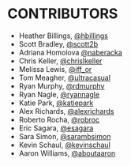 # CONTRIBUTORS
* Heather Billings, [@hbillings](https://www.twitter.com/hbillings)
* Scott Bradley, [@scott2b](https://www.twitter.com/scott2b)
* Adriana Homolova [@naberacka](https://twitter.com/naberacka)
* Chris Keller, [@chrislkeller](https://www.twitter.com/chrislkeller)
* Melissa Lewis, [@iff_or](https://twitter.com/iff_or)
* Tom Meagher, [@ultracasual](https://www.twitter.com/ultracasual)
* Ryan Murphy, [@rdmurphy](https://www.twitter.com/rdmurphy)
* Ryan Nagle, [@ryannagle](https://www.twitter.com/ryannagle)
* Katie Park, [@katiepark](https://twitter.com/katiepark)
* Alex Richards, [@alexrichards](https://www.twitter.com/alexrichards)
* Roberto Rocha, [@robroc](https://twitter.com/robroc)
* Eric Sagara, [@esagara](https://www.twitter.com/esagara)
* Sara Simon, [@sarambsimon](https://www.twitter.com/sarambsimon)
* Kevin Schaul, [@kevinschaul](https://www.twitter.com/kevinschaul)
* Aaron Williams, [@aboutaaron](https://www.twitter.com/aboutaaron)
